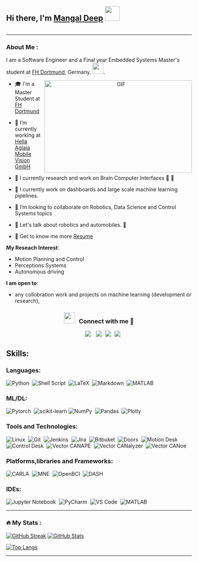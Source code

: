## Hi there, I'm [Mangal Deep](https://www.linkedin.com/in/mangal-deep-b-m/) <img src="https://media.giphy.com/media/hvRJCLFzcasrR4ia7z/giphy.gif" width="40">

<p align="right"><img src="https://komarev.com/ghpvc/?username=Mangal&style=flat-square&color=blue" alt=""></p>

---
### About Me :


I am a Software Engineer and a Final year Embedded Systems Master's student at [FH Dortmund](https://www.fh-dortmund.de/), Germany. <img src="https://media.giphy.com/media/SWoSkN6DxTszqIKEqv/giphy.gif" width="30">.


<a target="_blank" align="center">
  <img align="right" top="500" height="250" width="400" alt="GIF" src="https://media.giphy.com/media/WUlplcMpOCEmTGBtBW/giphy.gif">
</a>

- 🎓 I'm a Master Student at <a href="https://www.fh-dortmund.de/" target="blank">FH Dortmund</a>
  
- 🔭 I’m currently working at <a href="https://hella-aglaia.com/" target="blank">Hella Aglaia Mobile Vision GmbH</a>

- 🔭 I currently research and work on Brain Computer Interfaces 🧠 🤖

- 🌱 I currently work on dashboards and large scale machine learning pipelines.

- 👯 I’m looking to collaborate on Robotics, Data Science and Control Systems topics

<!-- - 🌱 I’m currently learning Swift && SwiftUI <a href="https://github.com/100rabhcsmc/100DaysOfSwift" target="blank">100DaysOfSwift</a>  -->

- 💬 Let's talk about robotics and automobiles. 🤖

- 📄 Get to know me more <a href="" target="blank">Resume</a>


**My Reseach Interest**:
- Motion Planning and Control
- Perceptions Systems
- Autonomous driving

 **I am open to**:

- any collobration work and projects on machine learning (development or research),

<h3 align="center" > <img src="https://media.giphy.com/media/iY8CRBdQXODJSCERIr/giphy.gif" width="30" height="30" style="margin-right: 10px;">Connect with me 🤝 </h3>

<p align="center">

 <div align="center"  class="icons-social" style="margin-left: 10px;">
        <a style="margin-left: 10px;"  target="_blank" href="https://www.linkedin.com/in/mangal-deep-b-m/">
			<img src="https://img.icons8.com/doodle/40/000000/linkedin--v2.png"></a>
        <a style="margin-left: 10px;" target="_blank" href="https://github.com/path-env/path-env">
			<img src="https://img.icons8.com/doodle/40/000000/github--v1.png"></a>
		<!-- <a style="margin-left: 10px;" target="_blank" href="https://stackoverflow.com/users/12053852/saurabh-chavan?tab=profile">
				<img src="https://img.icons8.com/external-tal-revivo-color-tal-revivo/40/000000/external-stack-overflow-is-a-question-and-answer-site-for-professional-logo-color-tal-revivo.png"></a> 
	   <a style="margin-left: 10px;" target="_blank" href="https://dev.to/100rabhcsmc">
					<img src="https://img.icons8.com/external-sketchy-juicy-fish/0.6x/external-blog-online-services-sketchy-sketchy-juicy-fish.png"></a>-->
        <!-- <a style="margin-left: 10px;" target="_blank" href="https://instagram.com/100rabhch">
			<img src="https://img.icons8.com/doodle/40/000000/instagram-new--v2.png"></a>
		<a style="margin-left: 10px;" target="_blank" href="https://twitter.com/100rabhcsmc">
			<img src="https://img.icons8.com/doodle/1x/twitter-squared--v2.png" ></a>
		<a style="margin-left: 10px;" target="_blank" href="">
				<img src="https://img.icons8.com/doodle/1x/youtube--v2.png" ></a> -->
		<a style="margin-left: 5px;" target="_blank" href="">
					<img src="https://img.icons8.com/plasticine/0.5x/resume.png" ></a>
		<a style="margin-left: 5px;" target="_blank" href="mailto:mangaldeepbabu@gmail.com">
					<img src="https://img.icons8.com/plasticine/0.5x/gmail.png" ></a>
    </div>
</p>

## Skills:

### Languages:

![Python](https://img.shields.io/badge/Python-3776AB?style=for-the-badge&logo=python&logoColor=white)&nbsp;
![Shell Script](https://img.shields.io/badge/Shell_Script-121011?style=for-the-badge&logo=gnu-bash&logoColor=white)&nbsp;
![LaTeX](https://img.shields.io/badge/latex-%23008080.svg?style=for-the-badge&logo=latex&logoColor=white)&nbsp;
![Markdown](https://img.shields.io/badge/markdown-%23000000.svg?style=for-the-badge&logo=markdown&logoColor=white)&nbsp;
![MATLAB](https://img.shields.io/badge/Matlab-%23000000.svg?style=for-the-badge&logo=matrixlab&logoColor=white)

### ML/DL:

![Pytorch](https://img.shields.io/badge/Pytorch-FF6F00?style=for-the-badge&logo=Pytorch&logoColor=white)&nbsp;
![scikit-learn](https://img.shields.io/badge/scikit--learn-%23F7931E.svg?style=for-the-badge&logo=scikit-learn&logoColor=white)
![NumPy](https://img.shields.io/badge/numpy-%23013243.svg?style=for-the-badge&logo=numpy&logoColor=white)&nbsp;
![Pandas](https://img.shields.io/badge/pandas-%23150458.svg?style=for-the-badge&logo=pandas&logoColor=white)&nbsp;
![Plotly](https://img.shields.io/badge/Plotly-%233F4F75.svg?style=for-the-badge&logo=plotly&logoColor=white)
<!-- ![Fast API](https://img.shields.io/badge/FastAPI-005571?style=for-the-badge&logo=fastapi)&nbsp -->



### Tools and Technologies:

![Linux](https://img.shields.io/badge/Linux-FCC624?style=for-the-badge&logo=linux&logoColor=black)&nbsp;
![Git](https://img.shields.io/badge/GIT-E44C30?style=for-the-badge&logo=git&logoColor=white)&nbsp;
![Jenkins](https://img.shields.io/badge/Jenkins-E54C30?style=for-the-badge&logo=jenkins&logoColor=white)&nbsp;
![Jira](https://img.shields.io/badge/Jira-E54C30?style=for-the-badge&logo=jira&logoColor=white)&nbsp;
![Bitbuket](https://img.shields.io/badge/bitbucket-0078d7?style=for-the-badge&logo=bitbucket&logoColor=white)&nbsp;
![Doors](https://img.shields.io/badge/IBM-Doors-E54t30?style=for-the-badge&logo=rational%doors&logoColor=white)&nbsp;
![Motion Desk](https://img.shields.io/badge/dSpace-MotionDesk-0078d7?style=for-the-badge&logo=rational%doors&logoColor=white)&nbsp;
![Control Desk](https://img.shields.io/badge/dSpace-ControlDesk-0078d7?style=for-the-badge&logo=rational%doors&logoColor=white)&nbsp;
![Vector CANAPE](https://img.shields.io/badge/Vector-Canape-E54d30?style=for-the-badge&logo=rational%doors&logoColor=white)&nbsp;
![Vector CANalyzer](https://img.shields.io/badge/Vector-Canalyzer-E54d30?style=for-the-badge&logo=rational%doors&logoColor=white)&nbsp;
![Vector CANoe](https://img.shields.io/badge/Vector-CANoe-E54f30?style=for-the-badge&logo=rational%doors&logoColor=white)


### Platforms,libraries and Frameworks:
![CARLA](https://img.shields.io/badge/CARLA-121011?style=for-the-badge&logo=carla&logoColor=white)&nbsp;
![MNE](https://img.shields.io/badge/MNE-121011?style=for-the-badge&logo=MNE&logoColor=white)&nbsp;
![OpenBCI](https://img.shields.io/badge/Open_BCI-0078d7?style=for-the-badge&logo=OpenBCI&logoColor=white)&nbsp;
![DASH](https://img.shields.io/badge/DASH-0078d7?style=for-the-badge&logo=dash&logoColor=white)

<!-- #### Database
![MySQL](https://img.shields.io/badge/MySQL-00000F?style=for-the-badge&logo=mysql&logoColor=white)&nbsp;
![PostgreSQL](https://img.shields.io/badge/PostgreSQL-316192?style=for-the-badge&logo=postgresql&logoColor=white)&nbsp;
![AWS](https://img.shields.io/badge/Amazon_AWS-232F3E?style=flat&logo=amazon-aws&logoColor=white)&nbsp;
![Google Cloud](https://img.shields.io/badge/Google_Cloud-4285F4?style=flat&logo=google-cloud&logoColor=white)&nbsp; 
-->

### IDEs:

![Jupyter Notebook](https://img.shields.io/badge/jupyter-%23FA0F00.svg?style=for-the-badge&logo=jupyter&logoColor=white)&nbsp;
![PyCharm](https://img.shields.io/badge/pycharm-143?style=for-the-badge&logo=pycharm&logoColor=black&color=black&labelColor=green)&nbsp;
![VS Code](https://img.shields.io/badge/VSCode-0078d7.svg?style=for-the-badge&logo=visual-studio-code&logoColor=white)&nbsp;
![MATLAB](https://img.shields.io/badge/Matlab-%23000000.svg?style=for-the-badge&logo=matrixlab&logoColor=white)
<!-- ![Vim](https://img.shields.io/badge/VIM-%2311AB00.svg?style=for-the-badge&logo=vim&logoColor=white)&nbsp;
![Eclipse](https://img.shields.io/badge/Eclipse-FE7A16.svg?style=for-the-badge&logo=Eclipse&logoColor=white)&nbsp; -->

---

### :fire: My Stats :

[![GitHub Streak](http://github-readme-streak-stats.herokuapp.com?user=path-env&theme=highcontrast&hide_border=true)](https://git.io/streak-stats)
[![GitHub Stats](https://github-readme-stats.vercel.app/api?username=path-env&show_icons=true&include_all_commits=true&theme=vision-friendly-dark&hide_border=true)](https://github.com/anuraghazra/github-readme-stats)

[![Top Langs](https://github-readme-stats.vercel.app/api/top-langs/?username=path-env&layout=compact&theme=vision-friendly-dark&hide_border=true)](https://github.com/anuraghazra/github-readme-stats)


----

<!--

[<img src="https://github-profile-trophy.vercel.app/?username=path-env&row=2&column=3" />](https://github.com/ryo-ma/github-profile-trophy)



[<img src="https://github-readme-stats.vercel.app/api?username=path-env&theme=algolia&count_private=true&include_all_commits=true&show_icons=true" />](https://github.com/anuraghazra/github-readme-stats)
[![GitHub Streak](https://github-readme-streak-stats.herokuapp.com/?user=path-env&theme=dark)](https://github.com/DenverCoder1/github-readme-streak-stats)
[![Top Langs](https://github-readme-stats.vercel.app/api/top-langs/?username=themlphdstudent&theme=algolia&hide=Jupyter&layout=compact&show_icons=true)](https://github.com/anuraghazra/github-readme-stats)


Here are some ideas to get you started:

- 🔭 I’m currently working on ...
- 🌱 I’m currently learning ...
- 👯 I’m looking to collaborate on ...
- 🤔 I’m looking for help with ...
- 💬 Ask me about ...
- 📫 How to reach me: ...
- 😄 Pronouns: ...
- ⚡ Fun fact: ...
-->
